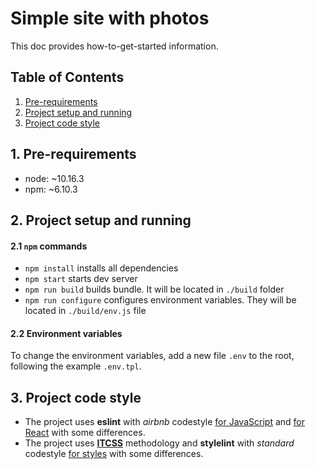 # Simple site with photos

This doc provides how-to-get-started information.

## Table of Contents

1. [Pre-requirements](#1-pre-requirements)
1. [Project setup and running](#2-project-setup-and-running)
1. [Project code style](#3-project-code-style)

## 1. Pre-requirements
- node: ~10.16.3
- npm: ~6.10.3

## 2. Project setup and running
#### 2.1 `npm` commands
- `npm install` installs all dependencies
- `npm start` starts dev server
- `npm run build` builds bundle. It will be located in `./build` folder
- `npm run configure` configures environment variables. They will be located in `./build/env.js` file

#### 2.2 Environment variables
To change the environment variables, add a new file `.env` to the root, following the example `.env.tpl`.

## 3. Project code style

- The project uses **eslint** with _airbnb_ codestyle [for JavaScript](https://github.com/airbnb/javascript) and
[for React](https://github.com/airbnb/javascript/tree/master/react) with some differences. 
- The project uses [**ITCSS**](https://github.com/ahmadajmi/awesome-itcss) methodology and **stylelint** with _standard_
codestyle [for styles](https://github.com/stylelint/stylelint-config-standard) with some differences.
